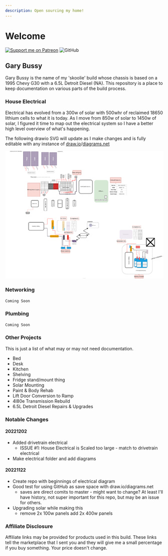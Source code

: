 ```yaml
---
description: Open sourcing my home!
---
```


# Welcome

[![Support me on Patreon](https://img.shields.io/endpoint.svg?url=https%3A%2F%2Fshieldsio-patreon.vercel.app%2Fapi%3Fusername%3Dclomads%26type%3Dpatrons\&style=flat-square)](https://patreon.com/clomads) ![GitHub](https://img.shields.io/github/license/clomads/Gary-Bussy?style=flat-square)

## Gary Bussy

Gary Bussy is the name of my 'skoolie' build whose chassis is based on a 1995 Chevy G30 with a 6.5L Detroit Diesel (NA). This repository is a place to keep documentation on various parts of the build process.

### House Electrical

Electrical has evolved from a 300w of solar with 500whr of reclaimed 18650 lithium cells to what it is today. As I move from 850w of solar to 1450w of solar, I figured it time to map out the electrical system so I have a better high level overview of what's happening.

The following drawio SVG will update as I make changes and is fully editable with any instance of [draw.io](https://draw.io)/[diagrams.net](https://diagrams.net)

![](electrical/gary-bussy-electrical.drawio.svg)

### Networking

`Coming Soon`

### Plumbing

`Coming Soon`

### Other Projects

This is just a list of what may or may not need documentation.

* Bed
* Desk
* Kitchen
* Shelving
* Fridge stand/mount thing
* Solar Mounting
* Paint & Body Rehab
* Lift Door Conversion to Ramp
* 4l80e Transmission Rebuild
* 6.5L Detroit Diesel Repairs & Upgrades

### Notable Changes

#### 20221202

* Added drivetrain electrical
  * ISSUE #1: House Electrical is Scaled too large - match to drivetrain electrical
* Make electrical folder and add diagrams

#### 20221122

* Create repo with beginnings of electrical diagram
* Good test for using GitHub as save space with draw.io/diagrams.net
  * saves are direct comits to master - might want to change? At least I'll have history, not super important for this repo, but may be an issue for others.
* Upgrading solar while making this
  * remove 2x 100w panels add 2x 400w panels

### Affiliate Disclosure

Affiliate links may be provided for products used in this build. These links tell the marketplace that I sent you and they will give me a small percentage if you buy something. Your price doesn't change.
